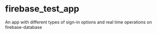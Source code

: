 # firebase_test_app 
An app with different types of sign-in options and real time operations on firebase-database
